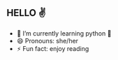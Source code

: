 ## HELLO ✌️

- 🌱 I’m currently learning python 🐍
- 😄 Pronouns: she/her
- ⚡ Fun fact: enjoy reading 
  
